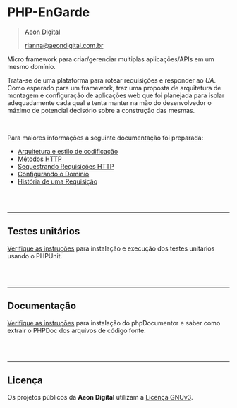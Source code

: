  PHP-EnGarde
==============

> [Aeon Digital](http://aeondigital.com.br)
>
> rianna@aeondigital.com.br  

Micro framework para criar/gerenciar multiplas aplicações/APIs em um mesmo domínio.  

Trata-se de uma plataforma para rotear requisições e responder ao *UA*.  
Como esperado para um framework, traz uma proposta de arquitetura de montagem e configuração de aplicações web que foi planejada para isolar adequadamente cada qual e tenta manter na mão do desenvolvedor o máximo de potencial decisório sobre a construção das mesmas.  

&nbsp;  

Para maiores informações a seguinte documentação foi preparada:

- [Arquitetura e estilo de codificação](docs/Arquitetura-e-estilo-de-codificação.md)  
- [Métodos HTTP](docs/Métodos-HTTP.md)
- [Sequestrando Requisições HTTP](docs/Sequestrando-Requisições-HTTP.md)
- [Configurando o Domínio](docs/Configurando-o-Domínio.md)
- [História de uma Requisição](docs/História-de-uma-requisicao.md)


&nbsp;  
&nbsp;  



_______________________________________________________________________________________________________________________

## Testes unitários

[Verifique as instruções](tests/phpunit.md) para instalação e execução dos testes unitários usando o PHPUnit.


&nbsp;  
&nbsp;  


_______________________________________________________________________________________________________________________

## Documentação

[Verifique as instruções](docs/phpdoc.md) para instalação do phpDocumentor e saber como extrair o PHPDoc dos arquivos de código fonte.


&nbsp;  
&nbsp;  


________________________________________________________________________________________________________________________

## Licença

Os projetos públicos da **Aeon Digital** utilizam a [Licença GNUv3](LICENCE.md).
